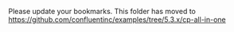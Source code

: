 Please update your bookmarks.  This folder has moved to https://github.com/confluentinc/examples/tree/5.3.x/cp-all-in-one
